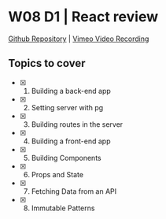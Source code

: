 # W08 D1 | React review
[Github Repository]() | [Vimeo Video Recording](https://vimeo.com/1035352985/15c4d96444?share=copy)

## Topics to cover
- [x] 1. Building a back-end app
- [x] 2. Setting server with pg
- [x] 3. Building routes in the server 
- [x] 4. Building a front-end app
- [x] 5. Building Components
- [x] 6. Props and State
- [x] 7. Fetching Data from an API
- [x] 8. Immutable Patterns

